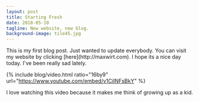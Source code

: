 ```yaml
---
layout: post
title: Starting Fresh
date: 2018-05-10
tagline: New website, new blog.
background-image: tile45.jpg
---
```

<div class="blog-text">
	<p>This is my first blog post. Just wanted to update everybody. You can visit my website by clicking [here](http://maxwirt.com). I hope its a nice day today. I've been really sad lately.
	</p>
</div>

{% include blog/video.html ratio="16by9" url="https://www.youtube.com/embed/v1CiINFsBkY" %}

<div class="blog-text">
	<p>I love watching this video because it makes me think of growing up as a kid.</p>
</div>
